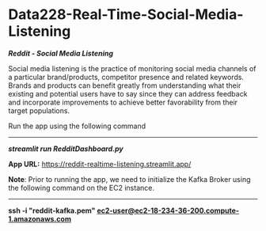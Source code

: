 # Data228-Real-Time-Social-Media-Listening
_**Reddit - Social Media Listening**_

Social media listening is the practice of monitoring social media channels of a particular brand/products, competitor presence and related keywords. Brands and products can benefit greatly from understanding what their existing and potential users have to say since they can address feedback and incorporate improvements to achieve better favorability from their target populations.

Run the app using the following command
_____
_**streamlit run RedditDashboard.py**_

**App URL:** https://reddit-realtime-listening.streamlit.app/ 


**Note**: Prior to running the app, we need to initialize the Kafka Broker using the following command on the EC2 instance.
______
**ssh -i "reddit-kafka.pem" ec2-user@ec2-18-234-36-200.compute-1.amazonaws.com**
